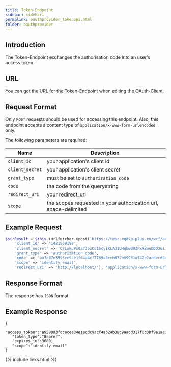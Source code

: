 ```yaml
---
title: Token-Endpoint
sidebar: sidebar1
permalink: oauthprovider_tokenapi.html
folder: oauthprovider
---
```


## Introduction

The Token-Endpoint exchanges the authorisation code into an user's access token.

## URL
You can get the URL for the Token-Endpoint when editing the OAuth-Client.

## Request Format

Only `POST` requests should be used for accessing this endpoint. Also, this endpoint accepts a content type of `application/x-www-form-urlencoded` only.

The following parameters are required:

| Name | Description |
|------|-------------|
|`client_id` | your application's client id |
|`client_secret` | your application's client secret |
|`grant_type` | must be set to `authorization_code` |
|`code` | the code from the querystring |
|`redirect_uri` | your redirect_uri |
|`scope` | the scopes requested in your authorization url, space-delimited |



## Example Request

```php
$strResult = $this->urlfetcher->post('https://test.eqdkp-plus.eu/wcf/oauth-token/', array(
	'client_id' => '1421589198', 
	'client_secret' => 'C7LxkuPm0a7JozCd16cyiKLA31UHqbwdUZPxX8auDDO3uiiFqa1Q7SRObHtLsd2k9pmYZqmAqKBlkf3ThCtScMSTzhz9DSfjW7GP0DAfNaWO0ZXNT8SzNqWO6yTfwVq7', 
	'grant_type' => 'authorization_code', 
	'code' => 'aa7c87e3595cc9ae1f04a4cf7769a8ccb972b99931a542e2aedecd9428aa7d8c18d6f16b2fa96020b4cf5aff44d8ce87bdec', 
	'scope' => 'identify email', 
	'redirect_uri' => 'http://localhost/'), "application/x-www-form-urlencoded; charset=utf-8");
```

## Response Format

The response has `JSON` format.

## Example Response


```
{ 
   "access_token":"a959083fccacea34e1ecdc9acf4ab24b38c9aacd317f0c3bf9e1ae51b25a5a5b10b92174d4327c60024307605e5d927c1a4bca1da94040a76f6c12be6e85a8a9457d83039068",
   "token_type":"Bearer",
   "expires_in":3600,
   "scope":"identify email"
}
```


{% include links.html %}
